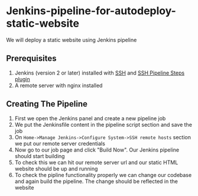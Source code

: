 # Jenkins-pipeline-for-autodeploy-static-website

We will deploy a static website using Jenkins pipeline

## Prerequisites

1. Jenkins (version 2 or later) installed with [SSH](https://plugins.jenkins.io/ssh/) and [SSH Pipeline Steps plugin](https://plugins.jenkins.io/ssh-steps/)
2. A remote server with nginx installed

## Creating The Pipeline

1. First we open the Jenkins panel and create a new pipeline job
3. We put the Jenkinsfile content in the pipeline script section and save the job
4. On ```Home->Manage Jenkins->Configure System->SSH remote hosts``` section we put our remote server credentials
5. Now go to our job page and click "Build Now". Our Jenkins pipeline should start building
6. To check this we can hit our remote server url and our static HTML website should be up and running
7. To check the pipline functionality properly we can change our codebase and again build the pipeline. The change should be reflected in the website

